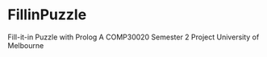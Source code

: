 # FillinPuzzle
Fill-it-in Puzzle with Prolog
A COMP30020 Semester 2 Project
University of Melbourne
